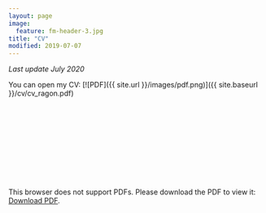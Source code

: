 ```yaml
---
layout: page
image:
  feature: fm-header-3.jpg
title: "CV"
modified: 2019-07-07
---
```


*Last update July 2020*

You can open my CV: [![PDF]({{ site.url }}/images/pdf.png)]({{ site.baseurl }}/cv/cv_ragon.pdf)

<object data="{{ site.baseurl }}/cv/cv_ragon.pdf" type="application/pdf" width="100%">
    <embed src="{{ site.baseurl }}/cv/cv_ragon.pdf">
        <p>This browser does not support PDFs. Please download the PDF to view it: <a href="{{ site.baseurl }}/cv/cv_ragon.pdf">Download PDF</a>.</p>
    </embed>
</object>
